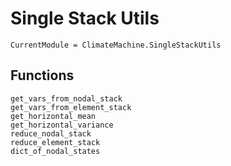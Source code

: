 # Single Stack Utils

```@meta
CurrentModule = ClimateMachine.SingleStackUtils
```

## Functions

```@docs
get_vars_from_nodal_stack
get_vars_from_element_stack
get_horizontal_mean
get_horizontal_variance
reduce_nodal_stack
reduce_element_stack
dict_of_nodal_states
```
